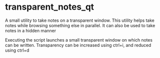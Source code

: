 # transparent_notes_qt
A small utility to take notes on a transparent window. This utility helps take notes while browsing something else in parallel. It can also
be used to take notes in a hidden manner

Executing the script launches a small transparent window on which notes can be written. Transparency can be increased 
using ctrl+i, and reduced using ctrl+d
